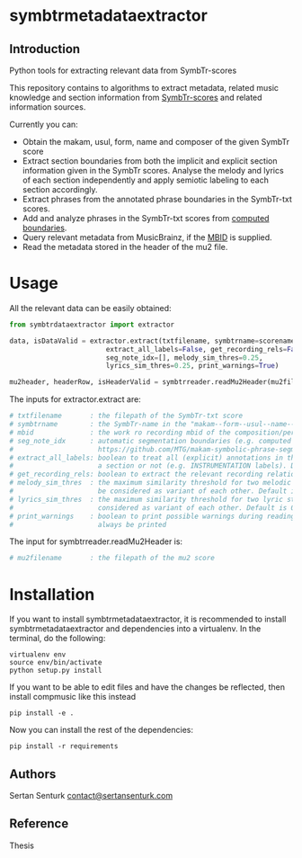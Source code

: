 symbtrmetadataextractor
===========

Introduction
------------
Python tools for extracting relevant data from SymbTr-scores

This repository contains to algorithms to extract metadata, related music knowledge and section information from [SymbTr-scores](https://github.com/MTG/SymbTr) and related information sources. 

Currently you can:
- Obtain the makam, usul, form, name and composer of the given SymbTr score
- Extract section boundaries from both the implicit and explicit section information given in the SymbTr scores. Analyse the melody and lyrics of each section independently and apply semiotic labeling to each section accordingly.
- Extract phrases from the annotated phrase boundaries in the SymbTr-txt scores.
- Add and analyze phrases in the SymbTr-txt scores from [computed boundaries](https://github.com/MTG/makam-symbolic-phrase-segmentation).
- Query relevant metadata from MusicBrainz, if the [MBID](https://musicbrainz.org/doc/MusicBrainz_Identifier) is supplied.
- Read the metadata stored in the header of the mu2 file.

Usage
=======
All the relevant data can be easily obtained:

```python
from symbtrdataextractor import extractor

data, isDataValid = extractor.extract(txtfilename, symbtrname=scorename, mbid='', 
                        extract_all_labels=False, get_recording_rels=False, 
                        seg_note_idx=[], melody_sim_thres=0.25, 
                        lyrics_sim_thres=0.25, print_warnings=True)

mu2header, headerRow, isHeaderValid = symbtrreader.readMu2Header(mu2filename)
```

The inputs for extractor.extract are:
```python
# txtfilename       : the filepath of the SymbTr-txt score
# symbtrname        : the SymbTr-name in the "makam--form--usul--name--composer" format.
# mbid              : the work ro recording mbid of the composition/performance related to the score
# seg_note_idx      : automatic segmentation boundaries (e.g. computed by 
#                     https://github.com/MTG/makam-symbolic-phrase-segmentation)
# extract_all_labels: boolean to treat all (explicit) annotations in the lyrics as 
#                     a section or not (e.g. INSTRUMENTATION labels). Default is False.
# get_recording_rels: boolean to extract the relevant recording relations from MusicBrainz
# melody_sim_thres  : the maximum similarity threshold for two melodic stuctures to 
#                     be considered as variant of each other. Default is 0.25.
# lyrics_sim_thres  : the maximum similarity threshold for two lyric stuctures to be 
#                     considered as variant of each other. Default is 0.25.
# print_warnings    : boolean to print possible warnings during reading the scores. Note: errors will
#                     always be printed 
```

The input for symbtrreader.readMu2Header is:
```python
# mu2filename       : the filepath of the mu2 score
```

Installation
============

If you want to install symbtrmetadataextractor, it is recommended to install symbtrmetadataextractor and dependencies into a virtualenv. In the terminal, do the following:

    virtualenv env
    source env/bin/activate
    python setup.py install

If you want to be able to edit files and have the changes be reflected, then
install compmusic like this instead

    pip install -e .

Now you can install the rest of the dependencies:

    pip install -r requirements

Authors
-------
Sertan Senturk
contact@sertansenturk.com

Reference
-------
Thesis
